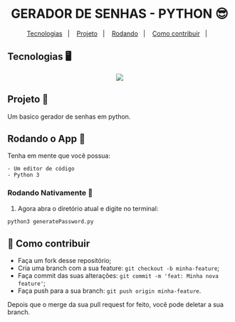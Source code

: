 <h1 align="center">
    GERADOR DE SENHAS - PYTHON 😎
</h1>

<p align="center">
  <a href="#tecnologias">Tecnologias</a>&nbsp;&nbsp;&nbsp;|&nbsp;&nbsp;&nbsp;
  <a href="#projeto">Projeto</a>&nbsp;&nbsp;&nbsp;|&nbsp;&nbsp;&nbsp;
  <a href="#rodando">Rodando</a>&nbsp;&nbsp;&nbsp;|&nbsp;&nbsp;&nbsp;
  <a href="#como-contribuir">Como contribuir</a>&nbsp;&nbsp;&nbsp;|&nbsp;&nbsp;&nbsp;
</p>

<a id="tecnologias"></a>

## Tecnologias 🖥️

<div align="center">
    <img src="https://img.shields.io/badge/python-3670A0?style=for-the-badge&logo=python&logoColor=ffdd54" />
</div>

<a id="projeto"></a>

## Projeto 📕

Um basico gerador de senhas em python.

<a id="rodando"></a>

## Rodando o App 🚀

Tenha em mente que você possua:

    - Um editor de código
    - Python 3
    


### Rodando Nativamente 🌅
1. Agora abra o diretório atual e digite no terminal:

```bash
python3 generatePassword.py
```

<a id="como-contribuir"></a>

## 🤔 Como contribuir

- Faça um fork desse repositório;
- Cria uma branch com a sua feature: `git checkout -b minha-feature`;
- Faça commit das suas alterações: `git commit -m 'feat: Minha nova feature'`;
- Faça push para a sua branch: `git push origin minha-feature`.

Depois que o merge da sua pull request for feito, você pode deletar a sua branch.

